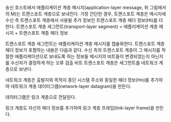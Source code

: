 송신 호스트에서 애플리케이션 계층 메시지(application-layer message, 위 그림에서의 M)는 트랜스포트 계층으로 보내진다.
가장 간단한 경우, 트랜스포트 계층은 메시지에 수신 측 트랜스포트 계층에서 사용될 추가 정보인 트랜스포트 계층 헤더 정보(Ht)를 더한다.
트랜스포트 계층 세그먼트(transport-layer segment) = 애플리케이션 계층 메시지 + 트랜스포트 계층 헤더 정보

트랜스포트 계층 세그먼트는 애플리케이션 계층 메시지를 캡슐화한다.
트랜스포트 계층 헤더 정보가 포함하는 내용은 다음과 같다.
수신 측의 트랜스포트 계층이 그 메시지를 적절한 애플리케이션으로 보내도록 하는 정보들
메시지의 비트들이 변경되었는지 아닌지를 수신자가 결정하게 하는 오류 검출 비트
트랜스포트 계층은 세그먼트를 네트워크 계층으로 보낸다.

네트워크 계층은 출발지와 목적지 종단 시스템 주소와 동일한 헤더 정보(Hn)를 추가하여 네트워크 계층 데이터그램(network-layer datagram)을 만든다.

데이터그램은 링크 계층으로 전달된다.

링크 계층도 자신의 헤더 정보를 추가하여 링크 계층 프레임(link-layer frame)을 만든다.
